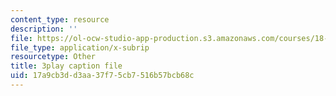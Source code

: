 ```yaml
---
content_type: resource
description: ''
file: https://ol-ocw-studio-app-production.s3.amazonaws.com/courses/18-06sc-linear-algebra-fall-2011/17a9cb3dd3aa37f75cb7516b57bcb68c_h9aDgvW59TU.srt
file_type: application/x-subrip
resourcetype: Other
title: 3play caption file
uid: 17a9cb3d-d3aa-37f7-5cb7-516b57bcb68c
---
```

